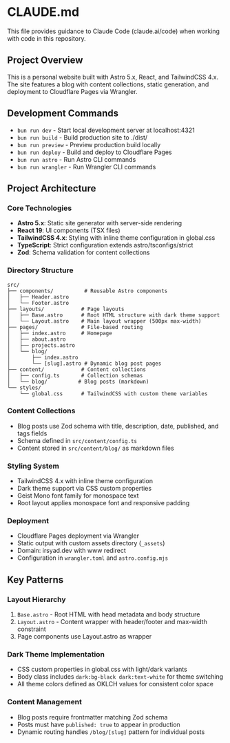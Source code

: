 # CLAUDE.md

This file provides guidance to Claude Code (claude.ai/code) when working with code in this repository.

## Project Overview

This is a personal website built with Astro 5.x, React, and TailwindCSS 4.x. The site features a blog with content collections, static generation, and deployment to Cloudflare Pages via Wrangler.

## Development Commands

- `bun run dev` - Start local development server at localhost:4321
- `bun run build` - Build production site to ./dist/
- `bun run preview` - Preview production build locally
- `bun run deploy` - Build and deploy to Cloudflare Pages
- `bun run astro` - Run Astro CLI commands
- `bun run wrangler` - Run Wrangler CLI commands

## Project Architecture

### Core Technologies
- **Astro 5.x**: Static site generator with server-side rendering
- **React 19**: UI components (TSX files)
- **TailwindCSS 4.x**: Styling with inline theme configuration in global.css
- **TypeScript**: Strict configuration extends astro/tsconfigs/strict
- **Zod**: Schema validation for content collections

### Directory Structure
```
src/
├── components/          # Reusable Astro components
│   ├── Header.astro
│   └── Footer.astro
├── layouts/            # Page layouts
│   ├── Base.astro      # Root HTML structure with dark theme support
│   └── Layout.astro    # Main layout wrapper (500px max-width)
├── pages/              # File-based routing
│   ├── index.astro     # Homepage
│   ├── about.astro
│   ├── projects.astro
│   └── blog/
│       ├── index.astro
│       └── [slug].astro # Dynamic blog post pages
├── content/            # Content collections
│   ├── config.ts       # Collection schemas
│   └── blog/          # Blog posts (markdown)
└── styles/
    └── global.css      # TailwindCSS with custom theme variables
```

### Content Collections
- Blog posts use Zod schema with title, description, date, published, and tags fields
- Schema defined in `src/content/config.ts`
- Content stored in `src/content/blog/` as markdown files

### Styling System
- TailwindCSS 4.x with inline theme configuration
- Dark theme support via CSS custom properties
- Geist Mono font family for monospace text
- Root layout applies monospace font and responsive padding

### Deployment
- Cloudflare Pages deployment via Wrangler
- Static output with custom assets directory (`_assets`)
- Domain: irsyad.dev with www redirect
- Configuration in `wrangler.toml` and `astro.config.mjs`

## Key Patterns

### Layout Hierarchy
1. `Base.astro` - Root HTML with head metadata and body structure
2. `Layout.astro` - Content wrapper with header/footer and max-width constraint
3. Page components use Layout.astro as wrapper

### Dark Theme Implementation
- CSS custom properties in global.css with light/dark variants
- Body class includes `dark:bg-black dark:text-white` for theme switching
- All theme colors defined as OKLCH values for consistent color space

### Content Management
- Blog posts require frontmatter matching Zod schema
- Posts must have `published: true` to appear in production
- Dynamic routing handles `/blog/[slug]` pattern for individual posts